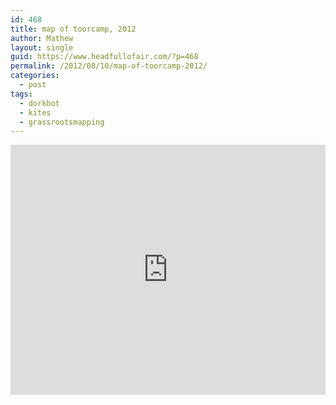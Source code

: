 ```yaml
---
id: 468
title: map of toorcamp, 2012
author: Mathew
layout: single
guid: https://www.headfullofair.com/?p=468
permalink: /2012/08/10/map-of-toorcamp-2012/
categories:
  - post
tags:
  - dorkbot
  - kites
  - grassrootsmapping
---
```



<iframe src="https://mapknitter.org/embed/toorcamp-2012" style="border:none;width:100%;height:400px;"></iframe>